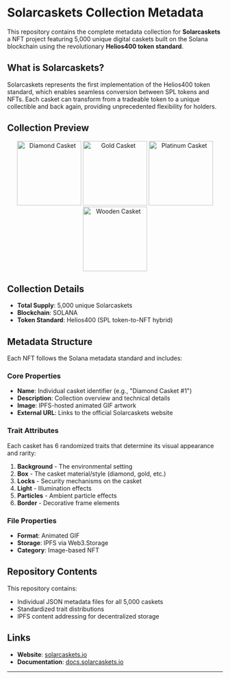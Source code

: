 # Solarcaskets Collection Metadata

This repository contains the complete metadata collection for **Solarcaskets**  a NFT project featuring 5,000 unique digital caskets built on the Solana blockchain using the revolutionary **Helios400 token standard**.

## What is Solarcaskets?

Solarcaskets represents the first implementation of the Helios400 token standard, which enables seamless conversion between SPL tokens and NFTs. Each casket can transform from a tradeable token to a unique collectible and back again, providing unprecedented flexibility for holders.

## Collection Preview

<div align="center">
  <img src="https://i.imgur.com/Gkx1a8J.png" width="150" alt="Diamond Casket">
  <img src="https://i.imgur.com/21QAaJm.png" width="150" alt="Gold Casket">
  <img src="https://i.imgur.com/GCAK1hU.png" width="150" alt="Platinum Casket">
  <img src="https://i.imgur.com/TxqBw4T.png" width="150" alt="Wooden Casket">
</div>

## Collection Details

- **Total Supply**: 5,000 unique Solarcaskets
- **Blockchain**: SOLANA
- **Token Standard**: Helios400 (SPL token-to-NFT hybrid)

## Metadata Structure

Each NFT follows the Solana metadata standard and includes:

### Core Properties
- **Name**: Individual casket identifier (e.g., "Diamond Casket #1")
- **Description**: Collection overview and technical details
- **Image**: IPFS-hosted animated GIF artwork
- **External URL**: Links to the official Solarcaskets website

### Trait Attributes
Each casket has 6 randomized traits that determine its visual appearance and rarity:

1. **Background** - The environmental setting
2. **Box** - The casket material/style (diamond, gold, etc.)
3. **Locks** - Security mechanisms on the casket
4. **Light** - Illumination effects
5. **Particles** - Ambient particle effects
6. **Border** - Decorative frame elements

### File Properties
- **Format**: Animated GIF
- **Storage**: IPFS via Web3.Storage
- **Category**: Image-based NFT

## Repository Contents

This repository contains:
- Individual JSON metadata files for all 5,000 caskets
- Standardized trait distributions
- IPFS content addressing for decentralized storage

## Links

- **Website**: [solarcaskets.io](https://solarcaskets.io)
- **Documentation**: [docs.solarcaskets.io](https://docs.solarcaskets.io)

---
